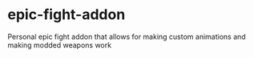 # epic-fight-addon
Personal epic fight addon that allows for making custom animations and making modded weapons work
